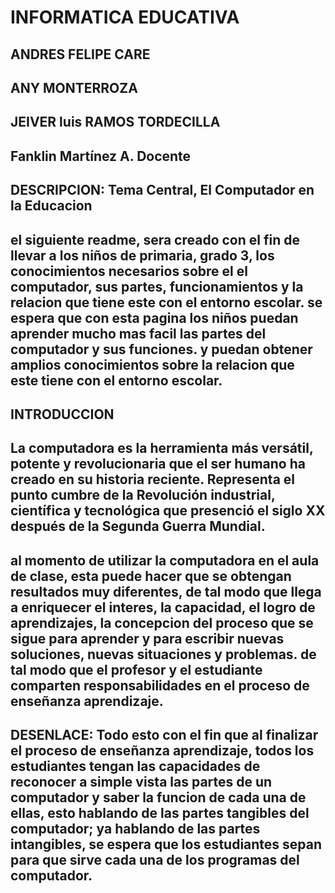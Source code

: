 # INFORMATICA EDUCATIVA
## ANDRES FELIPE CARE
## ANY MONTERROZA
## JEIVER luis RAMOS TORDECILLA
## Fanklin Martínez A. Docente

## DESCRIPCION: Tema Central, El Computador en la Educacion 
 
## el siguiente readme, sera creado con el fin de llevar a los niños de primaria, grado 3, los conocimientos necesarios sobre el el computador, sus partes, funcionamientos y la relacion que tiene este con el entorno escolar. se espera que con esta pagina los niños puedan aprender mucho mas facil las partes del computador y sus funciones. y puedan obtener amplios conocimientos sobre la relacion que este tiene con el entorno escolar. 
## INTRODUCCION
## La computadora es la herramienta más versátil, potente y revolucionaria que el ser humano ha creado en su historia reciente. Representa el punto cumbre de la Revolución industrial, científica y tecnológica que presenció el siglo XX después de la Segunda Guerra Mundial. 
## al momento de utilizar la computadora en el aula de clase, esta puede hacer que se obtengan resultados muy diferentes, de tal modo que llega a enriquecer el interes, la capacidad, el logro de aprendizajes, la concepcion del proceso que se sigue para aprender y para escribir nuevas soluciones, nuevas situaciones y problemas. de tal modo que el profesor y el estudiante comparten responsabilidades en el proceso de enseñanza aprendizaje. 
## DESENLACE: Todo esto con el fin que al finalizar el proceso de enseñanza aprendizaje, todos los estudiantes tengan las capacidades de reconocer a simple vista las partes de un computador y saber la funcion de cada una de ellas, esto hablando de las partes tangibles del computador; ya hablando de las partes intangibles, se espera que los estudiantes sepan para que sirve cada una de los programas del computador.
